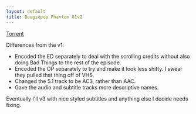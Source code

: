 ```yaml
---
layout: default
title: Boogiepop Phantom 01v2
---
```


[Torrent](http://www.nyaatorrents.org/?page=download&tid=159999)

Differences from the v1:

* Encoded the ED separately to deal with the scrolling credits without also
  doing Bad Things to the rest of the episode.
* Encoded the OP separately to try and make it look less shitty. I swear they
  pulled that thing off of VHS.
* Changed the 5.1 track to be AC3, rather than AAC.
* Gave the audio and subtitle tracks more descriptive names.

Eventually I'll v3 with nice styled subtitles and anything else I decide needs
fixing.
